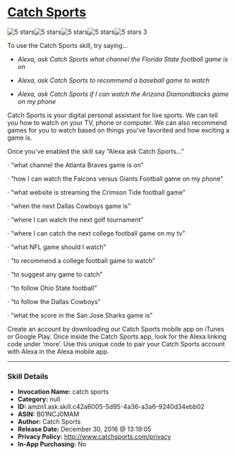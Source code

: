 # [Catch Sports](http://alexa.amazon.com/#skills/amzn1.ask.skill.c42a6005-5d95-4a36-a3a6-9240d34ebb02)
![5 stars](../../images/ic_star_black_18dp_1x.png)![5 stars](../../images/ic_star_black_18dp_1x.png)![5 stars](../../images/ic_star_black_18dp_1x.png)![5 stars](../../images/ic_star_black_18dp_1x.png)![5 stars](../../images/ic_star_black_18dp_1x.png) 3

To use the Catch Sports skill, try saying...

* *Alexa, ask Catch Sports what channel the Florida State football game is on*

* *Alexa, ask Catch Sports to recommend a baseball game to watch*

* *Alexa, ask Catch Sports if I can watch the Arizona Diamondbacks game on my phone*

Catch Sports is your digital personal assistant for live sports. We can tell you how to watch on your TV, phone or computer. We can also recommend games for you to watch based on things you’ve favorited and how exciting a game is.

Once you’ve enabled the skill say “Alexa ask Catch Sports…”

· “what channel the Atlanta Braves game is on”

· “how I can watch the Falcons versus Giants Football game on my phone”

· “what website is streaming the Crimson Tide football game”

· “when the next Dallas Cowboys game is”

· “where I can watch the next golf tournament”

· “where I can catch the next college football game on my tv”

· “what NFL game should I watch”

· “to recommend a college football game to watch”

· “to suggest any game to catch”

· “to follow Ohio State football”

· “to follow the Dallas Cowboys”

· “what the score in the San Jose Sharks game is”

Create an account by downloading our Catch Sports mobile app on iTunes or Google Play. Once inside the Catch Sports app, look for the Alexa linking code under ‘more’. Use this unique code to pair your Catch Sports account with Alexa in the Alexa mobile app.

***

### Skill Details

* **Invocation Name:** catch sports
* **Category:** null
* **ID:** amzn1.ask.skill.c42a6005-5d95-4a36-a3a6-9240d34ebb02
* **ASIN:** B01NCJ0MAM
* **Author:** Catch Sports
* **Release Date:** December 30, 2016 @ 13:19:05
* **Privacy Policy:** http://www.catchsports.com/privacy
* **In-App Purchasing:** No
